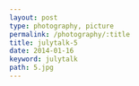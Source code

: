 ```yaml
---
layout: post
type: photography, picture
permalink: /photography/:title
title: julytalk-5
date: 2014-01-16
keyword: julytalk
path: 5.jpg
---
```



